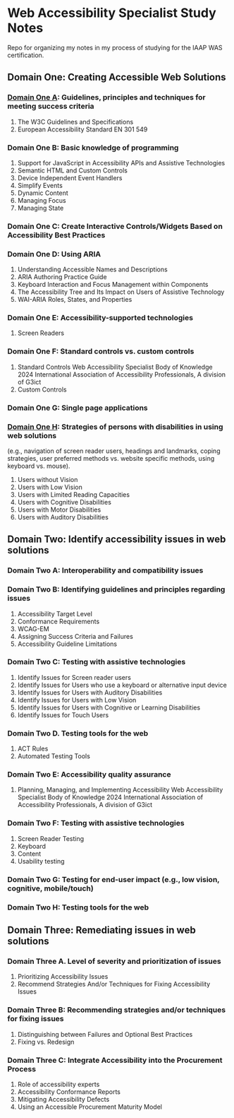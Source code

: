 # Web Accessibility Specialist Study Notes
Repo for organizing my notes in my process of studying for the IAAP WAS certification. 

## Domain One: Creating Accessible Web Solutions

### [Domain One A](/Domain1A.md): Guidelines, principles and techniques for meeting success criteria 

1. The W3C Guidelines and Specifications 
2. European Accessibility Standard EN 301 549 

### Domain One B: Basic knowledge of programming 

1. Support for JavaScript in Accessibility APIs and Assistive Technologies 
2. Semantic HTML and Custom Controls 
3. Device Independent Event Handlers 
4. Simplify Events 
5. Dynamic Content 
6. Managing Focus 
7. Managing State
   
### Domain One C: Create Interactive Controls/Widgets Based on Accessibility Best Practices 
### Domain One D: Using ARIA 

1. Understanding Accessible Names and Descriptions 
2. ARIA Authoring Practice Guide 
3. Keyboard Interaction and Focus Management within Components 
4. The Accessibility Tree and Its Impact on Users of Assistive Technology 
5. WAI-ARIA Roles, States, and Properties
   
### Domain One E: Accessibility-supported technologies 

1. Screen Readers
   
### Domain One F: Standard controls vs. custom controls 

1. Standard Controls 
Web Accessibility Specialist Body of Knowledge 2024
International Association of Accessibility Professionals, A division of G3ict
2. Custom Controls
    
### Domain One G: Single page applications 

### [Domain One H](/Domain1H.md): Strategies of persons with disabilities in using web solutions 
(e.g., navigation of screen reader users, headings and landmarks, coping strategies, user
preferred methods vs. website specific methods, using keyboard vs. mouse). 

1. Users without Vision 
2. Users with Low Vision 
3. Users with Limited Reading Capacities 
4. Users with Cognitive Disabilities 
5. Users with Motor Disabilities 
6. Users with Auditory Disabilities
 
## Domain Two: Identify accessibility issues in web solutions 
### Domain Two A: Interoperability and compatibility issues 
### Domain Two B: Identifying guidelines and principles regarding issues 
1. Accessibility Target Level 
2. Conformance Requirements 
3. WCAG-EM 
4. Assigning Success Criteria and Failures 
5. Accessibility Guideline Limitations 
### Domain Two C: Testing with assistive technologies 
1. Identify Issues for Screen reader users 
2. Identify Issues for Users who use a keyboard or alternative input device 
3. Identify Issues for Users with Auditory Disabilities 
4. Identify Issues for Users with Low Vision 
5. Identify Issues for Users with Cognitive or Learning Disabilities 
6. Identify Issues for Touch Users 
### Domain Two D. Testing tools for the web 
1. ACT Rules 
2. Automated Testing Tools 
### Domain Two E: Accessibility quality assurance 
1. Planning, Managing, and Implementing Accessibility 
Web Accessibility Specialist Body of Knowledge 2024
International Association of Accessibility Professionals, A division of G3ict
### Domain Two F: Testing with assistive technologies 
1. Screen Reader Testing
2. Keyboard
3. Content
4. Usability testing
### Domain Two G: Testing for end-user impact (e.g., low vision, cognitive, mobile/touch)
### Domain Two H: Testing tools for the web
## Domain Three: Remediating issues in web solutions
### Domain Three A. Level of severity and prioritization of issues 
1. Prioritizing Accessibility Issues 
2. Recommend Strategies And/or Techniques for Fixing Accessibility Issues 
### Domain Three B: Recommending strategies and/or techniques for fixing issues 
1. Distinguishing between Failures and Optional Best Practices 
2. Fixing vs. Redesign
### Domain Three C: Integrate Accessibility into the Procurement Process 
1. Role of accessibility experts 
2. Accessibility Conformance Reports 
3. Mitigating Accessibility Defects 
4. Using an Accessible Procurement Maturity Model 

